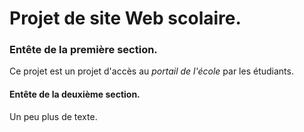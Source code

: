 # Projet de site Web scolaire.
### Entête de la première section.
Ce projet est un projet d'accès au 
*portail de l'école* par les étudiants. 
#### Entête de la deuxième section.
Un peu plus de texte.